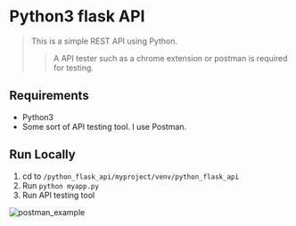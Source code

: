 # Python3 flask API
> This is a simple REST API using Python.
>> A API tester such as a chrome extension or postman is required for testing.

## Requirements
* Python3
* Some sort of API testing tool.  I use Postman.

## Run Locally
1. cd to `/python_flask_api/myproject/venv/python_flask_api`
2. Run `python myapp.py`
3. Run API testing tool

![postman_example](/python_flask_api/myproject//venv/resources/postman_example.png)
